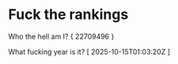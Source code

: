 # Fuck the rankings

Who the hell am I?
{ 22709496 }

What fucking year is it?
[ 2025-10-15T01:03:20Z ]
